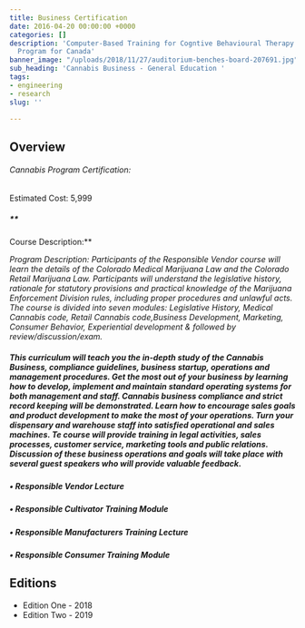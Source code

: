 ```yaml
---
title: Business Certification
date: 2016-04-20 00:00:00 +0000
categories: []
description: 'Computer-Based Training for Cogntive Behavioural Therapy: An Addictions
  Program for Canada'
banner_image: "/uploads/2018/11/27/auditorium-benches-board-207691.jpg"
sub_heading: 'Cannabis Business - General Education '
tags:
- engineering
- research
slug: ''

---
```

## **Overview**

###### Cannabis Program Certification:  
Estimated Cost: 5,999

##### **  
Course Description:**

_Program Description: Participants of the Responsible Vendor course will learn the details of the Colorado Medical Marijuana Law and the Colorado Retail Marijuana Law. Participants will understand the legislative history, rationale for statutory provisions and practical knowledge of the Marijuana Enforcement Division rules, including proper procedures and unlawful acts. The course is divided into seven modules: Legislative History, Medical Cannabis code, Retail Cannabis code,Business Development, Marketing, Consumer Behavior, Experiential development & followed by review/discussion/exam._

##### This curriculum will teach you the in-depth study of the Cannabis Business, compliance guidelines, business startup, operations and management procedures. Get the most out of your business by learning how to develop, implement and maintain standard operating systems for both management and staff. Cannabis business compliance and strict record keeping will be demonstrated. Learn how to encourage sales goals and product development to make the most of your operations. Turn your dispensary and warehouse staff into satisfied operational and sales machines. Te course will provide training in legal activities, sales processes, customer service, marketing tools and public relations. Discussion of these business operations and goals will take place with several guest speakers who will provide valuable feedback.

##### **• Responsible Vendor Lecture**

##### **• Responsible Cultivator Training Module**

##### **• Responsible Manufacturers Training Lecture**

##### **• Responsible Consumer Training Module**

## **Editions**

* Edition One - 2018
* Edition Two - 2019